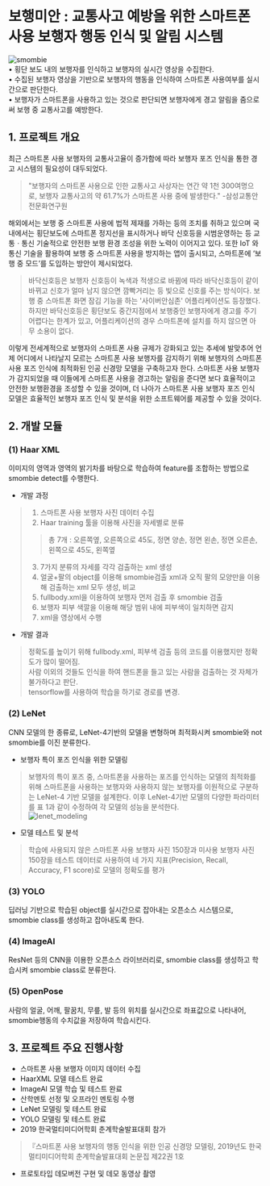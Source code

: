 # 보행미안 : 교통사고 예방을 위한 스마트폰 사용 보행자 행동 인식 및 알림 시스템

![smombie](https://user-images.githubusercontent.com/41510487/58851628-8092cc80-86ce-11e9-8363-eb456369161b.jpg)   
•	횡단 보도 내의 보행자를 인식하고 보행자의 실시간 영상을 수집한다.     
•	수집된 보행자 영상을 기반으로 보행자의 행동을 인식하여 스마트폰 사용여부를 실시간으로 판단한다.    
•	보행자가 스마트폰을 사용하고 있는 것으로 판단되면 보행자에게 경고 알림을 줌으로써 보행 중 교통사고를 예방한다.   




## 1. 프로젝트 개요
최근 스마트폰 사용 보행자의 교통사고율이 증가함에 따라 보행자 포즈 인식을 통한 경고 시스템의 필요성이 대두되었다. 
> "보행자의 스마트폰 사용으로 인한 교통사고 사상자는 연간 약 1천 300여명으로, 보행자 교통사고의 약 61.7%가 스마트폰 사용 중에 발생한다." -삼성교통안전문화연구원   
   
해외에서는 보행 중 스마트폰 사용에 법적 제재를 가하는 등의 조치를 취하고 있으며 국내에서는 횡단보도에 스마트폰 정지선을 표시하거나 바닥 신호등을 시범운영하는 등 교통ㆍ통신 기술적으로 안전한 보행 환경 조성을 위한 노력이 이어지고 있다. 또한 IoT 와 통신 기술을 활용하여 보행 중 스마트폰 사용을 방지하는 앱이 출시되고, 스마트폰에 ‘보행 중 모드’를 도입하는 방안이 제시되었다.   
   
> 바닥신호등은 보행자 신호등이 녹색과 적생으로 바뀜에 따라 바닥신호등이 같이 바뀌고 신호가 얼마 남지 않으면 깜빡거리는 등 빛으로 신호를 주는 방식이다. 보행 중 스마트폰 화면 잠김 기능을 하는 '사이버안심존' 어플리케이션도 등장했다. 하지만 바닥신호등은 횡단보도 중간지점에서 보행중인 보행자에게 경고를 주기 어렵다는 한계가 있고, 어플리케이션의 경우 스마트폰에 설치를 하지 않으면 아무 소용이 없다.   
   
이렇게 전세계적으로 보행자의 스마트폰 사용 규제가 강화되고 있는 추세에 발맞추어 언제 어디에서 나타날지 모르는 스마트폰 사용 보행자를 감지하기 위해 보행자의 스마트폰 사용 포즈 인식에 최적화된 인공 신경망 모델을 구축하고자 한다. 스마트폰 사용 보행자가 감지되었을 때 이들에게 스마트폰 사용을 경고하는 알림을 준다면 보다 효율적이고 안전한 보행환경을 조성할 수 있을 것이며, 더 나아가 스마트폰 사용 보행자 포즈 인식 모델은 효율적인 보행자 포즈 인식 및 분석을 위한 소프트웨어를 제공할 수 있을 것이다.   
   
   
   
## 2. 개발 모듈   
### (1) Haar XML   
이미지의 영역과 영역의 밝기차를 바탕으로 학습하여  feature를 조합하는 방법으로  smombie  detect를 수행한다.
- 개발 과정   
> 1. 스마트폰 사용 보행자 사진 데이터 수집   
> 2. Haar training 툴을 이용해 사진을 자세별로 분류   
>> 총 7개 : 오른쪽옆, 오른쪽으로 45도, 정면 양손, 정면 왼손, 정면 오른손, 왼쪽으로 45도, 왼쪽옆    
> 3. 7가지 분류의 자세를 각각 검출하는 xml 생성    
> 4. 얼굴+팔의 object를 이용해 smombie검출 xml과 오직 팔의 모양만을 이용해 검출하는 xml 모두 생성, 비교
> 5. fullbody.xml을 이용하여 보행자 먼저 검출 후 smombie 검출  
> 6. 보행자 피부 색깔을 이용해 해당 범위 내에 피부색이 일치하면 감지   
> 7. xml을 영상에서 수행
   
- 개발 결과    
> 정확도를 높이기 위해 fullbody.xml, 피부색 검출 등의 코드를 이용했지만 정확도가 많이 떨어짐.  
> 사람 이외의 것들도 인식을 하여 핸드폰을 들고 있는 사람을 검출하는 것 자체가 불가하다고 판단.   
> tensorflow를 사용하여 학습을 하기로 경로를 변경.     

### (2) LeNet   
CNN 모델의 한 종류로, LeNet-4기반의 모델을 변형하며 최적화시켜 smombie와 not smombie를 이진 분류한다.   

- 보행자 특이 포즈 인식을 위한 모델링   
> 보행자의 특이 포즈 중, 스마트폰을 사용하는 포즈를 인식하는 모델의 최적화를 위해 스마트폰을 사용하는 보행자와 사용하지 않는 보행자를 이원적으로 구분하는 LeNet-4 기반 모델을 설계한다. 
 이후 LeNet-4기반 모델의 다양한 파라미터를 표 1과 같이 수정하여 각 모델의 성능을 분석한다.   
> ![lenet_modeling](https://user-images.githubusercontent.com/41510487/58853172-475d5b00-86d4-11e9-961e-579d26c05bff.JPG)   
- 모델 테스트 및 분석   
> 학습에 사용되지 않은 스마트폰 사용 보행자 사진 150장과 미사용 보행자 사진 150장을 테스트 데이터로 사용하여 네 가지 지표(Precision, Recall, Accuracy, F1 score)로 모델의 정확도를 평가    
   
### (3) YOLO   
딥러닝 기반으로 학습된 object를 실시간으로 잡아내는 오픈소스 시스템으로, smombie class를 생성하고 잡아내도록 한다.   
### (4) ImageAI   
ResNet 등의 CNN을 이용한 오픈소스 라이브러리로, smombie class를 생성하고 학습시켜 smombie class로  분류한다.    
### (5) OpenPose   
사람의 얼굴, 어깨, 팔꿈치, 무릎, 발 등의 위치를 실시간으로 좌표값으로 나타내어, smombie행동의 수치값을 저장하여 학습시킨다.   
   
   
   
## 3. 프로젝트 주요 진행사항
- 스마트폰 사용 보행자 이미지 데이터 수집   
- HaarXML 모델 테스트 완료   
- ImageAI 모델 학습 및 테스트 완료   
- 산학멘토 선정 및 오프라인 멘토링 수행   
- LeNet 모델링 및 테스트 완료   
- YOLO 모델링 및 테스트 완료   
- 2019 한국멀티미디어학회 춘계학술발표대회 참가   
>『스마트폰 사용 보행자의 행동 인식을 위한 인공 신경망 모델링, 2019년도 한국멀티미디어학회 춘계학술발표대회 논문집 제22권 1호   
- 프로토타입 데모버전 구현 및 데모 동영상 촬영    
      
    
